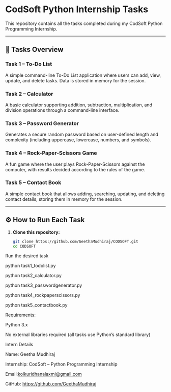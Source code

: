 # CodSoft Python Internship Tasks

This repository contains all the tasks completed during my CodSoft Python Programming Internship.

---

## 📂 Tasks Overview

### **Task 1 – To-Do List**
A simple command-line To-Do List application where users can add, view, update, and delete tasks. Data is stored in memory for the session.

### **Task 2 – Calculator**
A basic calculator supporting addition, subtraction, multiplication, and division operations through a command-line interface.

### **Task 3 – Password Generator**
Generates a secure random password based on user-defined length and complexity (including uppercase, lowercase, numbers, and symbols).

### **Task 4 – Rock-Paper-Scissors Game**
A fun game where the user plays Rock-Paper-Scissors against the computer, with results decided according to the rules of the game.

### **Task 5 – Contact Book**
A simple contact book that allows adding, searching, updating, and deleting contact details, storing them in memory for the session.

---

## ⚙️ How to Run Each Task

1. **Clone this repository:**
   ```bash
   git clone https://github.com/GeethaMudhiraj/CODSOFT.git
   cd CODSOFT
Run the desired task

python task1_todolist.py

python task2_calculator.py

python task3_passwordgenerator.py

python task4_rockpaperscissors.py

python task5_contactbook.py

Requirements:

Python 3.x

No external libraries required (all tasks use Python’s standard library)

 Intern Details
 
Name: Geetha Mudhiraj

Internship: CodSoft – Python Programming Internship

Email:kolkuridhanalaxmi@gmail.com

GitHub: https://github.com/GeethaMudhiraj
